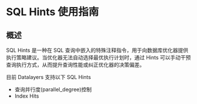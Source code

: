 # SQL Hints 使用指南

## 概述
SQL Hints 是一种在 SQL 查询中嵌入的特殊注释指令，用于向数据库优化器提供执行策略建议。当优化器无法自动选择最优执行计划时，通过 Hints 可以手动干预查询执行方式，从而提升查询性能或纠正优化器的决策偏差。

目前 Datalayers 支持以下 SQL Hints
- 查询并行度(parallel_degree)控制
- Index Hits

